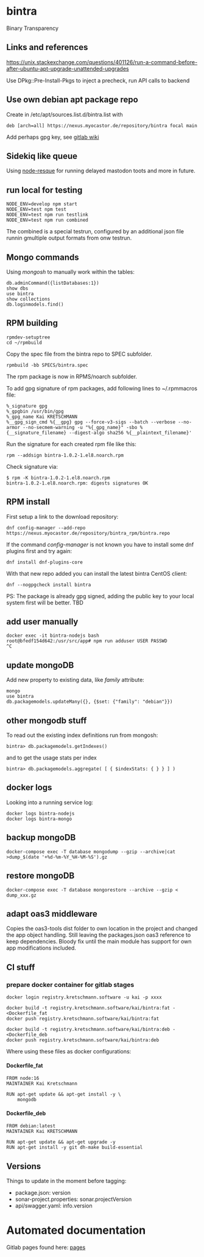 # bintra

Binary Transparency

## Links and references

https://unix.stackexchange.com/questions/401126/run-a-command-before-after-ubuntu-apt-upgrade-unattended-upgrades

Use DPkg::Pre-Install-Pkgs to inject a precheck, run API calls to backend

## Use own debian apt package repo

Create in /etc/apt/sources.list.d/bintra.list with

    deb [arch=all] https://nexus.myocastor.de/repository/bintra focal main

Add perhaps gpg key, see [gitlab wiki](https://gitlab.kretschmann.software/kai/bintra/-/wikis/Repository)

## Sidekiq like queue

Using [node-resque](https://github.com/actionhero/node-resque) for running delayed mastodon toots and more in future.

## run local for testing

    NODE_ENV=develop npm start
    NODE_ENV=test npm test
    NODE_ENV=test npm run testlink
    NODE_ENV=test npm run combined

The combined is a special testrun, configured by an additional json file runnin gmultiple output formats from onw testrun.

## Mongo commands

Using *mongosh* to manually work within the tables:

    db.adminCommand({listDatabases:1})
    show dbs
    use bintra
    show collections
    db.loginmodels.find()

## RPM building

    rpmdev-setuptree
    cd ~/rpmbuild

Copy the spec file from the bintra repo to SPEC subfolder.

    rpmbuild -bb SPECS/bintra.spec

The rpm package is now in RPMS\/noarch subfolder.

To add gpg signature of rpm packages, add following lines to ~\/.rpmmacros file:

    %_signature gpg
    %_gpgbin /usr/bin/gpg
    %_gpg_name Kai KRETSCHMANN
    %__gpg_sign_cmd %{__gpg} gpg --force-v3-sigs --batch --verbose --no-armor --no-secmem-warning -u "%{_gpg_name}" -sbo %{__signature_filename} --digest-algo sha256 %{__plaintext_filename}'

Run the signature for each created rpm file like this:

    rpm --addsign bintra-1.0.2-1.el8.noarch.rpm

Check signature via:

    $ rpm -K bintra-1.0.2-1.el8.noarch.rpm 
    bintra-1.0.2-1.el8.noarch.rpm: digests signatures OK

## RPM install

First setup a link to the download repository:

    dnf config-manager --add-repo https://nexus.myocastor.de/repository/bintra_rpm/bintra.repo

If the command _config-manager_ is not known you have to install some dnf plugins first and try again:

    dnf install dnf-plugins-core

With that new repo added you can install the latest bintra CentOS client:

    dnf --nogpgcheck install bintra

PS: The package is already gpg signed, adding the public key to your local system first will be better. TBD

## add user manually

    docker exec -it bintra-nodejs bash
    root@bfedf154d642:/usr/src/app# npm run adduser USER PASSWD
    ^C

## update mongoDB

Add new property to existing data, like *family* attribute:

    mongo
    use bintra
    db.packagemodels.updateMany({}, {$set: {"family": "debian"}})

## other mongodb stuff

To read out the existing index definitions run from mongosh:

    bintra> db.packagemodels.getIndexes()

and to get the usage stats per index

    bintra> db.packagemodels.aggregate( [ { $indexStats: { } } ] )

## docker logs

Looking into a running service log:

    docker logs bintra-nodejs
    docker logs bintra-mongo

## backup mongoDB

    docker-compose exec -T database mongodump --gzip --archive|cat >dump_$(date '+%d-%m-%Y_%H-%M-%S').gz

## restore mongoDB

    docker-compose exec -T database mongorestore --archive --gzip < dump_xxx.gz

## adapt oas3 middleware

Copies the oas3-tools dist folder to own location in the project and changed the app object handling.
Still leaving the packages.json oas3 reference to keep dependencies.
Bloody fix until the main module has support for own app modifications included.

## CI stuff

### prepare docker container for gitlab stages

    docker login registry.kretschmann.software -u kai -p xxxx
    
    docker build -t registry.kretschmann.software/kai/bintra:fat - <Dockerfile_fat
    docker push registry.kretschmann.software/kai/bintra:fat
    
    docker build -t registry.kretschmann.software/kai/bintra:deb - <Dockerfile_deb
    docker push registry.kretschmann.software/kai/bintra:deb

Where using these files as docker configurations:

#### Dockerfile\_fat

    FROM node:16
    MAINTAINER Kai Kretschmann
    
    RUN apt-get update && apt-get install -y \
        mongodb

#### Dockerfile\_deb

    FROM debian:latest
    MAINTAINER Kai KRETSCHMANN
    
    RUN apt-get update && apt-get upgrade -y
    RUN apt-get install -y git dh-make build-essential

## Versions

Things to update in the moment before tagging:

* package.json: version
* sonar-project.properties: sonar.projectVersion
* api/swagger.yaml: info.version

# Automated documentation

Gitlab pages found here: [pages](https://kai.kretschmann.fyi/bintra/)
